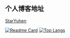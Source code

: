 ## 个人博客地址
[StarYuhen](https://www.yuhenm.com/)

[![Readme Card](https://github-readme-stats.vercel.app/api?username=StarYuhen&theme=vue&show_icons=true&count_private=true&locale=cn&include_all_commits=true)](https://github.com/anuraghazra/github-readme-stats)
[![Top Langs](https://github-readme-stats.vercel.app/api/top-langs/?username=StarYuhen&layout=compact&exclude_repo=sumy7.github.io&theme=vue&show_icons=true&count_private=true&locale=cn&include_all_commits=true)](https://github.com/anuraghazra/github-readme-stats)


